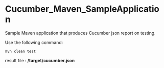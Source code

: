 # Cucumber_Maven_SampleApplication

Sample Maven application that produces Cucumber json report on testing.

Use the following command:
```
mvn clean test
```
result file : **/target/cucumber.json**
